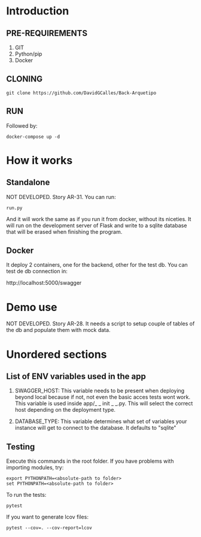 # Introduction

## PRE-REQUIREMENTS
1. GIT
2. Python/pip
3. Docker

## CLONING

    git clone https://github.com/DavidGCalles/Back-Arquetipo

## RUN
Followed by:

    docker-compose up -d

# How it works

## Standalone
NOT DEVELOPED. Story AR-31. You can run:

    run.py

And it will work the same as if you run it from docker, without its niceties. It will run on the development server of Flask and write to a sqlite database that will be erased when finishing the program.

## Docker
It deploy 2 containers, one for the backend, other for the test db. You can test de db connection in:

   http://localhost:5000/swagger

# Demo use
NOT DEVELOPED. Story AR-28. It needs a script to setup couple of tables of the db and populate them with mock data.

# Unordered sections

## List of ENV variables used in the app
1. SWAGGER_HOST: This variable needs to be present when deploying beyond local because if not, not even the basic acces tests wont work. This variable is used inside app/_ _ init _ _.py. This will select the correct host depending on the deployment type.

2. DATABASE_TYPE: This variable determines what set of variables your instance will get to connect to the database. It defaults to "sqlite"

## Testing
Execute this commands in the root folder.
If you have problems with importing modules, try:

    export PYTHONPATH=<absolute-path to folder>
    set PYTHONPATH=<absolute-path to folder>

To run the tests:

    pytest

If you want to generate lcov files:

    pytest --cov=. --cov-report=lcov
